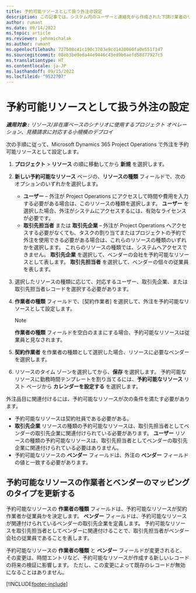 ```yaml
---
title: 予約可能リソースとして扱う外注の設定
description: この記事では、システム内のユーザーと連絡先から作成された下請け業者のリソースを設定および保守して、それらを Microsoft Dynamics 365 Project Operations の外注先に関連付ける方法について説明します。
author: rumant
ms.date: 09/14/2022
ms.topic: article
ms.reviewer: johnmichalak
ms.author: rumant
ms.openlocfilehash: 727508c41c190c3703e9cd1420066fa0e551f147
ms.sourcegitcommit: 08eb3be9eda44e9446c43ed9b6aefd58d77927c5
ms.translationtype: HT
ms.contentlocale: ja-JP
ms.lasthandoff: 09/15/2022
ms.locfileid: "9522707"
---
```

# <a name="set-up-subcontractors-as-bookable-resources"></a>予約可能リソースとして扱う外注の設定

_**適用対象 :** リソース/非在庫ベースのシナリオに使用するプロジェクト オペレーション、見積請求に対応する小規模のデプロイ_

次の手順に従って、Microsoft Dynamics 365 Project Operations で外注を予約可能リソースとして設定します。

1. **プロジェクト** \> **リソース** の順に移動してから **新規** を選択します。
2. **新しい予約可能なリソース** ページの、**リソースの種類** フィールドで、次のオプションのいずれかを選択します。

    - **ユーザー** – 外注が Project Operations にアクセスして時間や費用を入力する必要がある場合は、このリソースの種類を選択します。 **ユーザー** を選択した場合、外注がシステムにアクセスするには、有効なライセンスが必要です。
    - **取引先担当者** または **取引先企業** – 外注が Project Operations へアクセスする必要がなくても、タスクの割り当てまたはプロジェクトの予約で外注を使用できる必要がある場合は、これらのリソースの種類のいずれかを選択します。 これらのリソースの種類では、システムへアクセスできません。 **取引先企業** を選択して、ベンダーの会社を予約可能なリソースとして表します。 **取引先担当者** を選択して、べンダーの個々の従業員を表します。

3. 選択したリソースの種類に応じて、対応するユーザー、取引先企業、または取引先担当者レコードを選択する必要があります。
4. **作業者の種類** フィールドで、[契約作業者] を選択して、外注を予約可能なリソースとして設定します。

    > [!NOTE]
    > **作業者の種類** フィールドを空白のままにする場合、予約可能なリソースは従業員と見なされます。

5. **契約作業者** を作業者の種類として選択した場合、リソースに必要なベンダーを選択します。
6. リソースのタイム ゾーンを選択してから、**保存** を選択します。 予約可能なリソースに勤務時間テンプレートを割り当てるには、**予約可能なリソース** リスト ページから **カレンダーを設定する** を選択します。

外注品目に関連付けるには、予約可能なリソースが次の条件を満たす必要があります。

- 予約可能なリソースは契約社員である必要がある。
- **取引先企業** リソースの種類の予約可能なリソースは、取引先担当者としてベンダーの取引先企業に関連付けられている必要があります。 **ユーザー** リソースの種類の予約可能なリソースは、取引先担当者としてベンダーの取引先企業に関連付けられている必要はありません。
- 予約可能なリソースの **ベンダー** フィールドは、外注の **ベンダー** フィールドの値と一致する必要があります。

## <a name="update-the-type-of-worker-and-vendor-mapping-for-bookable-resources"></a>予約可能なリソースの作業者とベンダーのマッピングのタイプを更新する

予約可能なリソースの **作業者の種類** フィールドは、予約可能なリソースが契約作業者か従業員かを決定します。 **ベンダー** フィールドは、予約可能なリソースが関連付けられているベンダーの取引先企業を定義します。 予約可能なリソースを取引先担当者としてベンダーに関連付けることで、取引先担当者がベンダー会社の従業員であることを表します。

予約可能なリソースの **作業者の種類** と **ベンダー** フィールドが変更されると、その変更は、時間エントリなど、予約可能なリソースが作成する新しいレコードの将来の検証に影響します。 ただし、この変更によって既存のレコードが無効になることはありません。

[!INCLUDE[footer-include](../../includes/footer-banner.md)]
